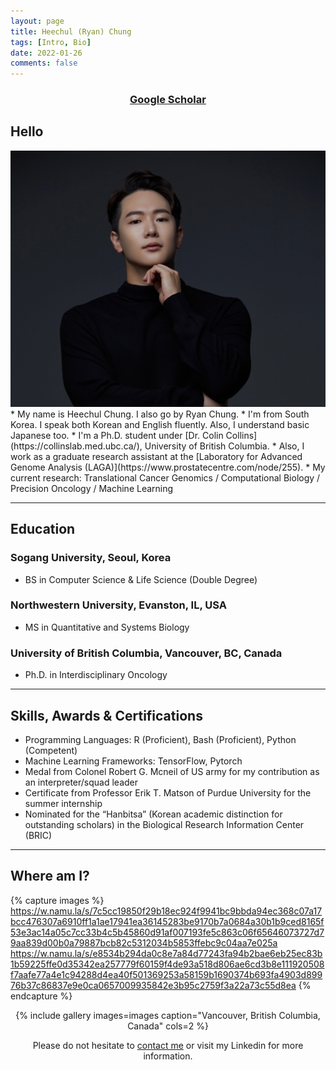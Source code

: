```yaml
---
layout: page
title: Heechul (Ryan) Chung
tags: [Intro, Bio]
date: 2022-01-26
comments: false
---
```

    
### <center><a href="https://scholar.google.com/citations?user=vC39wXAAAAAJ&hl=ko"><b>Google Scholar</b></a></center>

## Hello
<img src="/assets/img/Ryan1.jpeg">
* My name is Heechul Chung. I also go by Ryan Chung.
* I'm from South Korea. I speak both Korean and English fluently. Also, I understand basic Japanese too.
* I'm a Ph.D. student under [Dr. Colin Collins](https://collinslab.med.ubc.ca/), University of British Columbia.
* Also, I work as a graduate research assistant at the [Laboratory for Advanced Genome Analysis (LAGA)](https://www.prostatecentre.com/node/255).
* My current research: Translational Cancer Genomics / Computational Biology / Precision Oncology / Machine Learning

---

## Education
### Sogang University, Seoul, Korea
* BS in Computer Science & Life Science (Double Degree)

### Northwestern University, Evanston, IL, USA
* MS in Quantitative and Systems Biology

### University of British Columbia, Vancouver, BC, Canada
* Ph.D. in Interdisciplinary Oncology

---

## Skills, Awards & Certifications
* Programming Languages: R (Proficient), Bash (Proficient), Python (Competent)
* Machine Learning Frameworks: TensorFlow, Pytorch
* Medal from Colonel Robert G. Mcneil of US army for my contribution as an interpreter/squad leader
* Certificate from Professor Erik T. Matson of Purdue University for the summer internship
* Nominated for the “Hanbitsa” (Korean academic distinction for outstanding scholars) in the Biological Research Information Center (BRIC)

---

## Where am I?

{% capture images %} https://w.namu.la/s/7c5cc19850f29b18ec924f9941bc9bbda94ec368c07a17bcc476307a6910ff1a1ae17941ea36145283be9170b7a0684a30b1b9ced8165f53e3ac14a05c7cc33b4c5b45860d91af007193fe5c863c06f65646073727d79aa839d00b0a79887bcb82c5312034b5853ffebc9c04aa7e025a
https://w.namu.la/s/e8534b294da0c8e7a84d77243fa94b2bae6eb25ec83b1b59225ffe0d35342ea257779f60159f4de93a518d806ae6cd3b8e111920508f7aafe77a4e1c94288d4ea40f501369253a58159b1690374b693fa4903d89976b37c86837e9e0ca0657009935842e3b95c2759f3a22a73c55d8ea
{% endcapture %}
<center>{% include gallery images=images caption="Vancouver, British Columbia, Canada" cols=2 %}<center>


Please do not hesitate to <a href="mailto:{{ heechulrchung@gmail.com }}=">contact me</a> or visit my Linkedin for more information. 
      
